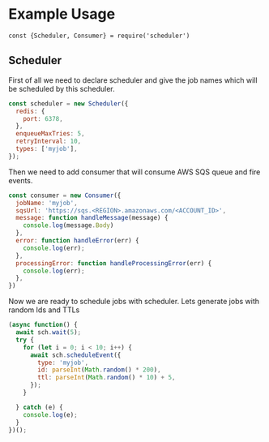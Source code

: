 # Example Usage
`const {Scheduler, Consumer} = require('scheduler')`
## Scheduler

First of all we need to declare scheduler and give the job names which will be scheduled by this scheduler.
```js
const scheduler = new Scheduler({
  redis: {
    port: 6378,
  },
  enqueueMaxTries: 5,
  retryInterval: 10,
  types: ['myjob'],
});
```

Then we need to add consumer that will consume AWS SQS queue and fire events.

```js
const consumer = new Consumer({
  jobName: 'myjob',
  sqsUrl: 'https://sqs.<REGION>.amazonaws.com/<ACCOUNT_ID>',
  message: function handleMessage(message) {
    console.log(message.Body)
  },
  error: function handleError(err) {
    console.log(err);
  },
  processingError: function handleProcessingError(err) {
    console.log(err);
  },
})
```

Now we are ready to schedule jobs with scheduler.
Lets generate jobs with random Ids and TTLs
```js
(async function() {
  await sch.wait(5);
  try {
    for (let i = 0; i < 10; i++) {
      await sch.scheduleEvent({
        type: 'myjob',
        id: parseInt(Math.random() * 200),
        ttl: parseInt(Math.random() * 10) + 5,
      });
    }

  } catch (e) {
    console.log(e);
  }
})();
```
